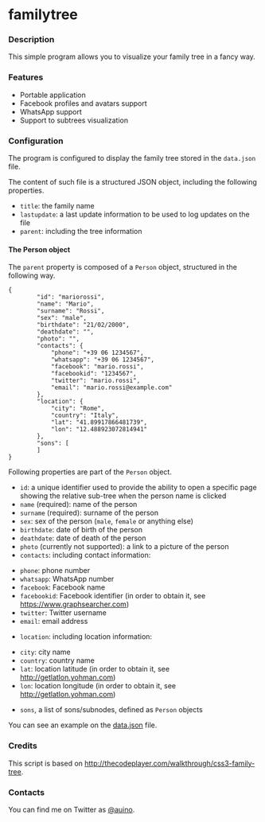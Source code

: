 # familytree

### Description ###

This simple program allows you to visualize your family tree in a fancy way.

### Features ###

 * Portable application
 * Facebook profiles and avatars support
 * WhatsApp support
 * Support to subtrees visualization

### Configuration ###

The program is configured to display the family tree stored in the `data.json` file.

The content of such file is a structured JSON object, including the following properties.
 * `title`: the family name
 * `lastupdate`: a last update information to be used to log updates on the file
 * `parent`: including the tree information

#### The Person object ###

The `parent` property is composed of a `Person` object, structured in the following way.

```
{
		"id": "mariorossi",
		"name": "Mario",
		"surname": "Rossi",
		"sex": "male",
		"birthdate": "21/02/2000",
		"deathdate": "",
		"photo": "",
		"contacts": {
			"phone": "+39 06 1234567",
			"whatsapp": "+39 06 1234567",
			"facebook": "mario.rossi",
			"facebookid": "1234567",
			"twitter": "mario.rossi",
			"email": "mario.rossi@example.com"
		},
		"location": {
			"city": "Rome",
			"country": "Italy",
			"lat": "41.89917866481739",
			"lon": "12.488923072814941"
		},
		"sons": [
		]
}
```

Following properties are part of the `Person` object.
 * `id`: a unique identifier used to provide the ability to open a specific page showing the relative sub-tree when the person name is clicked
 * `name` (required): name of the person
 * `surname` (required): surname of the person
 * `sex`: sex of the person (`male`, `female` or anything else)
 * `birthdate`: date of birth of the person
 * `deathdate`: date of death of the person
 * `photo` (currently not supported): a link to a picture of the person
 * `contacts`: including contact information:
  - `phone`: phone number
  - `whatsapp`: WhatsApp number
  - `facebook`: Facebook name
  - `facebookid`: Facebook identifier (in order to obtain it, see https://www.graphsearcher.com)
  - `twitter`: Twitter username
  - `email`: email address
 * `location`: including location information:
  - `city`: city name
  - `country`: country name
  - `lat`: location latitude (in order to obtain it, see http://getlatlon.yohman.com)
  - `lon`: location longitude (in order to obtain it, see http://getlatlon.yohman.com)
 * `sons`, a list of sons/subnodes, defined as `Person` objects

You can see an example on the [data.json](data.json) file.

### Credits ###

This script is based on http://thecodeplayer.com/walkthrough/css3-family-tree.

### Contacts ###

You can find me on Twitter as [@auino](https://twitter.com/auino).
